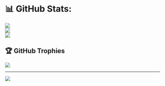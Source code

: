 
# 📊 GitHub Stats:
![](https://github-readme-stats.vercel.app/api?username=Zablon5&theme=dark&hide_border=false&include_all_commits=false&count_private=false)<br/>
![](https://github-readme-streak-stats.herokuapp.com/?user=Zablon5&theme=dark&hide_border=false)<br/>
![](https://github-readme-stats.vercel.app/api/top-langs/?username=Zablon5&theme=dark&hide_border=false&include_all_commits=false&count_private=false&layout=compact)

## 🏆 GitHub Trophies
![](https://github-profile-trophy.vercel.app/?username=Zablon5&theme=radical&no-frame=false&no-bg=true&margin-w=4)

---
[![](https://visitcount.itsvg.in/api?id=Zablon5&icon=0&color=0)](https://visitcount.itsvg.in)

<!-- Proudly created with GPRM ( https://gprm.itsvg.in ) -->
